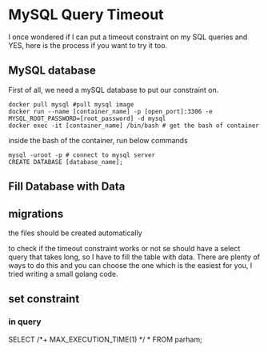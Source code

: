 # MySQL Query Timeout
I once wondered if I can put a timeout constraint on my SQL queries and YES, here is the process if you want to try it too.

## MySQL database
First of all, we need a mySQL database to put our constraint on.
```shell script
docker pull mysql #pull mysql image 
docker run --name [container_name] -p [open_port]:3306 -e MYSQL_ROOT_PASSWORD=[root_password] -d mysql 
docker exec -it [container_name] /bin/bash # get the bash of container
```
inside the bash of the container, run below commands
```shell script
mysql -uroot -p # connect to mysql server
CREATE DATABASE [database_name];
``` 

## Fill Database with Data
## migrations
the files should be created automatically

to check if the timeout constraint works or not se should have a select query that takes long, so I have to fill the table 
with data. There are plenty of ways to do this and you can choose the one which is the easiest for you, I tried writing 
a small golang code.

## set constraint
### in query
SELECT /*+ MAX_EXECUTION_TIME(1) */ * FROM parham;

 
